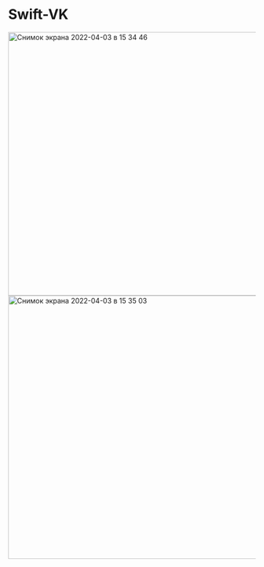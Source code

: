 # Swift-VK
<img width="536" alt="Снимок экрана 2022-04-03 в 15 34 46" src="https://user-images.githubusercontent.com/74830450/161426102-7a67d60b-c44e-40cb-bd79-af1d1cef62a9.png">
<img width="536" alt="Снимок экрана 2022-04-03 в 15 35 03" src="https://user-images.githubusercontent.com/74830450/161426108-5ff2576b-0333-4e9d-8033-64ad259d8565.png">
